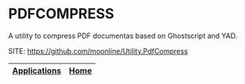 # PDFCOMPRESS

 A utility to compress PDF documentas based on Ghostscript and YAD.

 SITE: https://github.com/moonline/Utility.PdfCompress

 | [Applications](https://portable-linux-apps.github.io/apps.html) | [Home](https://portable-linux-apps.github.io)
 | --- | --- |
